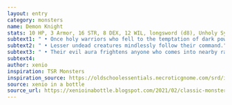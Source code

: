 ```yaml
---
layout: entry 
category: monsters
name: Demon Knight
stats: 10 HP, 3 Armor, 16 STR, 8 DEX, 12 WIL, longsword (d8), Unholy Symbol (Hatred when bathed in blood)
subtext1: " • Once holy warriors who fell to the temptation of dark powers that they now serve in undeath. Rides nightmarish steeds into battle."
subtext2: " • Lesser undead creatures mindlessly follow their command."
subtext3: " • Their evil aura frightens anyone who comes into nearby range."
subtext4: 
author: xenio
inspiration: TSR Monsters
inspiration_source: https://oldschoolessentials.necroticgnome.com/srd/index.php/Monster_Descriptions
source: xenio in a bottle
source_url: https://xenioinabottle.blogspot.com/2021/02/classic-monsters-for-cairnito-part-1.html
---
```

